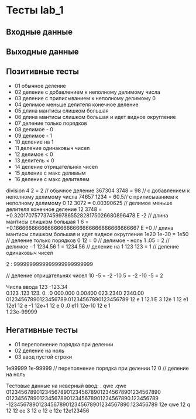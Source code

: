 # Тесты lab_1
## Входные данные


## Выходные данные


## Позитивные тесты
- 01 обычное деление
- 02 деление с добавлением к неполному делимому числа
- 03 деление с приписыванием к неполному делимому 0
- 04 делимое меньше делителя конечное деление
- 05 длина мантисы слишком большая
- 06 длина мантисы слишком большая и идет видное округление
- 07 деление только порядков
- 08 делимое - 0
- 09 делимое - 1
- 10 деление на 1
- 11 деление одинаковыч чисел
- 12 делимое < 0
- 13 делитель < 0
- 14 деление отрицательнях чисел
- 15 деление с макс делимым
- 16 деление с макс делителем

division
4 2 = 2 // обычное деление
367304 3748 = 98 // с добавлением к неполному делимому числа
74657 1234 = 60.5// с приписыванием к неполному делимому 0
12 3072 = 0.00390625 // делимое меньше делителя конечное деление
12 3748 = +0.3201707577374599786552828175026680896478 E -2 // длина мантисы слишком большая
1 6 = +0.1666666666666666666666666666666666666667 E +0 // длина мантисы слишком большая и идет видное округление
1e20 1e-30 = 1e50 // деление только порядков
0 12 = 0 // делимое - ноль
1 .05 = 2 // делимое - 1
1234.56 1 = 1234.56 // деление на 1
123 123 = 1 // деление одинаковыч чисел

2 : 9999999999999999999999999

// деление отрицательнях чисел
10 -5 = -2
-10 5 = -2
-10 -5 = 2







Числа ввода
123
  -123.34  
0.123
.123
123.
0.
.0
000.000
0.00400
023
2340
2340.00
01234567890123456789.01234567890123456789
12 e 1
12.1 E 3
12e 1
12 e1
12e1
12 e -1
12e+1
12 e 0
.0    e11
12e-10
  12 e 1  
1.23e-99999



## Негативные тесты
- 01 переполнение порядка при делении
- 02 деление на ноль
- 03 ввод пустой строки




1e99999 1e-99999 // переполнение порядка при делении
12 0 // деление на ноль



Тестовые данные на неверный ввод:
.
qwe
.qwe
012345678901234567890123456789012345678901234567890
01234567890123456789012345678901234567890.123456789
-1234567890123456789012345678901234567890.123456789
12e qwe
12 q 12
12 ee 3
12 e
12 e 12e
12e123456


